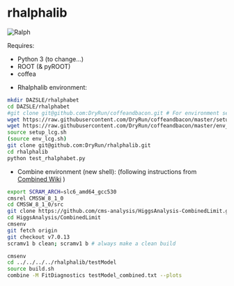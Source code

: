 # rhalphalib

![Ralph](https://upload.wikimedia.org/wikipedia/en/thumb/1/14/Ralph_Wiggum.png/220px-Ralph_Wiggum.png)

Requires:
  - Python 3 (to change...)
  - ROOT (& pyROOT)
  - coffea

  * Rhalphalib environment:
  ```bash
  mkdir DAZSLE/rhalphabet
  cd DAZSLE/rhalphabet
  #git clone git@github.com:DryRun/coffeandbacon.git # For environment setup script
  wget https://raw.githubusercontent.com/DryRun/coffeandbacon/master/setup_lcg.sh  
  wget https://raw.githubusercontent.com/DryRun/coffeandbacon/master/env_lcg.sh
  source setup_lcg.sh
  (source env_lcg.sh)
  git clone git@github.com:DryRun/rhalphalib.git
  cd rhalphalib
  python test_rhalphabet.py
  ```
  * Combine environment (new shell):
  (following instructions from [Combined Wiki](http://cms-analysis.github.io/HiggsAnalysis-CombinedLimit/) )
  ```bash
  export SCRAM_ARCH=slc6_amd64_gcc530
  cmsrel CMSSW_8_1_0
  cd CMSSW_8_1_0/src
  git clone https://github.com/cms-analysis/HiggsAnalysis-CombinedLimit.git HiggsAnalysis/CombinedLimit
  cd HiggsAnalysis/CombinedLimit
  cmsenv
  git fetch origin
  git checkout v7.0.13
  scramv1 b clean; scramv1 b # always make a clean build

  cmsenv
  cd ../../../../rhalphalib/testModel
  source build.sh
  combine -M FitDiagnostics testModel_combined.txt --plots
  ```

